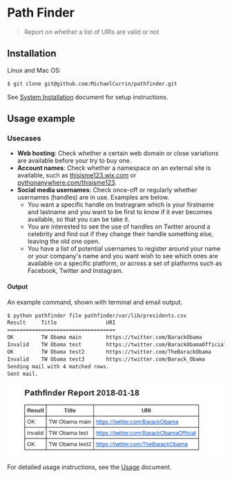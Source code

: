# Path Finder
> Report on whether a list of URIs are valid or not


## Installation

Linux and Mac OS:

```bash
$ git clone git@github.com:MichaelCurrin/pathfinder.git
```

See [System Installation](docs/SystemInstallation.md) document for setup instructions.


## Usage example

### Usecases

- **Web hosting**: Check whether a certain web domain or close variations are available before your try to buy one.
- **Account names**: Check whether a namespace on an external site is available, such as [thisisme123.wix.com]() or [pythonanywhere.com/thisisme123]().
- **Social media usernames**: Check once-off or regularly whether usernames (handles) are in use. Examples are below.
    * You want a specific handle on Instragram which is your firstname and lastname and you want to be first to know if it ever becomes available, so that you can be take it.
    * You are interested to see the use of handles on Twitter around a celebrity and find out if they change their handle something else, leaving the old one open.
    * You have a list of potential usernames to register around your name or your company's name and you want wish to see which ones are available on a specific platform, or across a set of platforms such as Facebook, Twitter and Instagram.


#### Output

An example command, shown with terminal and email output.

```bash
$ python pathfinder file pathfinder/var/lib/presidents.csv
Result     Title                URI
===================================
OK         TW Obama main        https://twitter.com/BarackObama
Invalid    TW Obama test        https://twitter.com/BarackObamaOfficial
OK         TW Obama test2       https://twitter.com/TheBarackObama
Invalid    TW Obama test3       https://twitter.com/Barack_Obama
Sending mail with 4 matched rows.
Sent mail.
```

![Mail screenshot](docs/sample_mail.png "Sample HTML mail output")


For detailed usage instructions, see the [Usage](docs/Usage.md) document.

